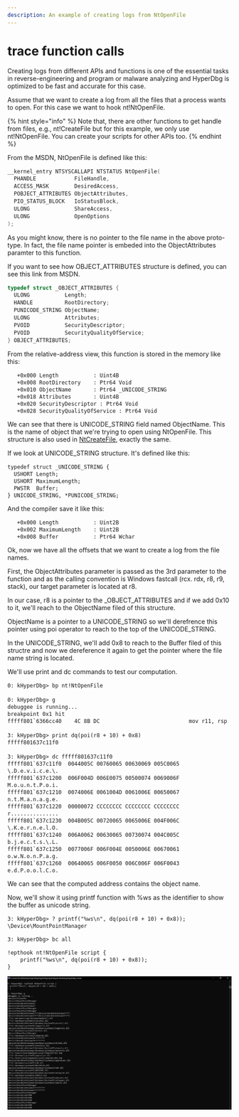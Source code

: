 ```yaml
---
description: An example of creating logs from NtOpenFile
---
```


# trace function calls

Creating logs from different APIs and functions is one of the essential tasks in reverse-engineering and program or malware analyzing and HyperDbg is optimized to be fast and accurate for this case.

Assume that we want to create a log from all the files that a process wants to open. For this case we want to hook nt!NtOpenFile. 

{% hint style="info" %}
Note that, there are other functions to get handle from files, e.g., nt!CreateFile but for this example, we only use nt!NtOpenFile. You can create your scripts for other APIs too.
{% endhint %}

From the MSDN, NtOpenFile is defined like this:

```c
__kernel_entry NTSYSCALLAPI NTSTATUS NtOpenFile(
  PHANDLE            FileHandle,
  ACCESS_MASK        DesiredAccess,
  POBJECT_ATTRIBUTES ObjectAttributes,
  PIO_STATUS_BLOCK   IoStatusBlock,
  ULONG              ShareAccess,
  ULONG              OpenOptions
);
```

As you might know, there is no pointer to the file name in the above proto-type. In fact, the file name pointer is embeded into the ObjectAttributes paramter to this function.

If you want to see how OBJECT_ATTRIBUTES structure is defined, you can see this link from MSDN.

```c
typedef struct _OBJECT_ATTRIBUTES {
  ULONG           Length;
  HANDLE          RootDirectory;
  PUNICODE_STRING ObjectName;
  ULONG           Attributes;
  PVOID           SecurityDescriptor;
  PVOID           SecurityQualityOfService;
} OBJECT_ATTRIBUTES;
```

From the relative-address view, this function is stored in the memory like this:

```
   +0x000 Length           : Uint4B
   +0x008 RootDirectory    : Ptr64 Void
   +0x010 ObjectName       : Ptr64 _UNICODE_STRING
   +0x018 Attributes       : Uint4B
   +0x020 SecurityDescriptor : Ptr64 Void
   +0x028 SecurityQualityOfService : Ptr64 Void
```

We can see that there is UNICODE_STRING field named ObjectName. This is the name of object that we're trying to open using NtOpenFile. This structure is also used in [NtCreateFile](https://docs.microsoft.com/en-us/windows/win32/api/winternl/nf-winternl-ntcreatefile), exactly the same.

If we look at UNICODE_STRING structure. It's defined like this:

```
typedef struct _UNICODE_STRING {
  USHORT Length;
  USHORT MaximumLength;
  PWSTR  Buffer;
} UNICODE_STRING, *PUNICODE_STRING;
```

And the compiler save it like this:

```
   +0x000 Length           : Uint2B
   +0x002 MaximumLength    : Uint2B
   +0x008 Buffer           : Ptr64 Wchar
```

Ok, now we have all the offsets that we want to create a log from the file names.

First, the ObjectAttributes parameter is passed as the 3rd parameter to the function and as the calling convention is Windows fastcall (rcx. rdx, r8, r9, stack), our target parameter is located at r8.

In our case, r8 is a pointer to the \_OBJECT_ATTRIBUTES and if we add 0x10 to it, we'll reach to the ObjectName filed of this structure.

ObjectName is a pointer to a UNICODE_STRING so we'll derefrence this pointer using poi operator to reach to the top of the UNICODE_STRING.

In the UNICODE_STRING, we'll add 0x8 to reach to the Buffer filed of this structre and now we dereference it again to get the pointer where the file name string is located.

We'll use print and dc commands to test our computation.

```clike
0: kHyperDbg> bp nt!NtOpenFile

0: kHyperDbg> g
debuggee is running...
breakpoint 0x1 hit
fffff801`6366cc40    4C 8B DC                            mov r11, rsp

3: kHyperDbg> print dq(poi(r8 + 10) + 0x8)
fffff801637c11f0

3: kHyperDbg> dc fffff801637c11f0
fffff801`637c11f0  0044005C 00760065 00630069 005C0065  \.D.e.v.i.c.e.\.
fffff801`637c1200  006F004D 006E0075 00500074 0069006F  M.o.u.n.t.P.o.i.
fffff801`637c1210  0074006E 0061004D 0061006E 00650067  n.t.M.a.n.a.g.e.
fffff801`637c1220  00000072 CCCCCCCC CCCCCCCC CCCCCCCC  r...............
fffff801`637c1230  004B005C 00720065 0065006E 004F006C  \.K.e.r.n.e.l.O.
fffff801`637c1240  006A0062 00630065 00730074 004C005C  b.j.e.c.t.s.\.L.
fffff801`637c1250  0077006F 006F004E 0050006E 00670061  o.w.N.o.n.P.a.g.
fffff801`637c1260  00640065 006F0050 006C006F 006F0043  e.d.P.o.o.l.C.o.
```

We can see that the computed address contains the object name.

Now, we'll show it using printf function with %ws as the identifier to show the buffer as unicode string.

```clike
3: kHyperDbg> ? printf("%ws\n", dq(poi(r8 + 10) + 0x8));
\Device\MountPointManager
```



```clike
3: kHyperDbg> bc all
```



```
!epthook nt!NtOpenFile script {
	printf("%ws\n", dq(poi(r8 + 10) + 0x8));
}
```

![](../../../.gitbook/assets/NtOpenFile-Interpret.PNG)

